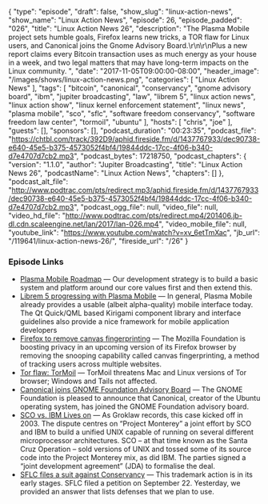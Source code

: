 {
  "type": "episode",
  "draft": false,
  "show_slug": "linux-action-news",
  "show_name": "Linux Action News",
  "episode": 26,
  "episode_padded": "026",
  "title": "Linux Action News 26",
  "description": "The Plasma Mobile project sets humble goals, Firefox learns new tricks, a TOR flaw for Linux users, and Canonical joins the Gnome Advisory Board.\r\n\r\nPlus a new report claims every Bitcoin transaction uses as much energy as your house in a week, and two legal matters that may have long-term impacts on the Linux community. ",
  "date": "2017-11-05T09:00:00-08:00",
  "header_image": "/images/shows/linux-action-news.png",
  "categories": [
    "Linux Action News"
  ],
  "tags": [
    "bitcoin",
    "canonical",
    "conservancy",
    "gnome advisory board",
    "ibm",
    "jupiter broadcasting",
    "law",
    "librem 5",
    "linux action news",
    "linux action show",
    "linux kernel enforcement statement",
    "linux news",
    "plasma mobile",
    "sco",
    "sflc",
    "software freedom conservancy",
    "software freedom law center",
    "tormoil",
    "ubuntu"
  ],
  "hosts": [
    "chris",
    "joe"
  ],
  "guests": [],
  "sponsors": [],
  "podcast_duration": "00:23:35",
  "podcast_file": "https://chtbl.com/track/392D9/aphid.fireside.fm/d/1437767933/dec90738-e640-45e5-b375-4573052f4bf4/19844ddc-17cc-4f06-b340-d7e4707d7cb2.mp3",
  "podcast_bytes": 17218750,
  "podcast_chapters": {
    "version": "1.1.0",
    "author": "Jupiter Broadcasting",
    "title": "Linux Action News 26",
    "podcastName": "Linux Action News",
    "chapters": []
  },
  "podcast_alt_file": "http://www.podtrac.com/pts/redirect.mp3/aphid.fireside.fm/d/1437767933/dec90738-e640-45e5-b375-4573052f4bf4/19844ddc-17cc-4f06-b340-d7e4707d7cb2.mp3",
  "podcast_ogg_file": null,
  "video_file": null,
  "video_hd_file": "http://www.podtrac.com/pts/redirect.mp4/201406.jb-dl.cdn.scaleengine.net/lan/2017/lan-026.mp4",
  "video_mobile_file": null,
  "youtube_link": "https://www.youtube.com/watch?v=xv_6etTmXac",
  "jb_url": "/119641/linux-action-news-26/",
  "fireside_url": "/26"
}


### Episode Links

  * [Plasma Mobile Roadmap](https://vizzzion.org/blog/2017/10/plasma-mobile-roadmap/ "Plasma Mobile Roadmap") — Our development strategy is to build a basic system and platform around our core values first and then extend this. 
  * [Librem 5 progressing with Plasma Mobile](https://puri.sm/posts/running-plasma-mobile-on-an-imx6-test-board/ "Librem 5 progressing with Plasma Mobile") — In general, Plasma Mobile already provides a usable (albeit alpha-quality) mobile interface today. The Qt Quick/QML based Kirigami component library and interface guidelines also provide a nice framework for mobile application developers
  * [Firefox to remove canvas fingerprinting](https://threatpost.com/firefox-bolsters-privacy-pulls-plug-on-browser-canvas-fingerprinting/128697/ "Firefox to remove canvas fingerprinting") — The Mozilla Foundation is boosting privacy in an upcoming version of its Firefox browser by removing the snooping capability called canvas fingerprinting, a method of tracking users across multiple websites.
  * [Tor flaw: TorMoil](https://arstechnica.com/information-technology/2017/11/critical-tor-flaw-leaks-users-real-ip-address-update-now/ "Tor flaw: TorMoil") — TorMoil threatens Mac and Linux versions of Tor browser; Windows and Tails not affected.
  * [Canonical joins GNOME Foundation Advisory Board](https://www.gnome.org/news/2017/11/canonical-joins-gnome-foundation-advisory-board/ "Canonical joins GNOME Foundation Advisory Board") — The GNOME Foundation is pleased to announce that Canonical, creator of the Ubuntu operating system, has joined the GNOME Foundation advisory board. 
  * [SCO vs. IBM Lives on](https://www.theregister.co.uk/2017/11/02/ibm_vs_sco_revives/ "SCO vs. IBM Lives on") — As Groklaw records, this case kicked off in 2003. The dispute centres on “Project Monterey” a joint effort by SCO and IBM to build a unified UNIX capable of running on several different microprocessor architectures. SCO – at that time known as the Santa Cruz Operation – sold versions of UNIX and tossed some of its source code into the Project Monterey mix, as did IBM. The parties signed a “joint development agreement” (JDA) to formalise the deal.
  * [SFLC files a suit against Conservancy](https://sfconservancy.org/blog/2017/nov/03/sflc-legal-action/ "SFLC files a suit against Conservancy") — This trademark action is in its early stages. SFLC filed a petition on September 22. Yesterday, we provided an answer that lists defenses that we plan to use. 


